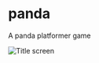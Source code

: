 # panda
A panda platformer game

![Title screen](https://github.com/btco/panda/images/2x/title.png)

